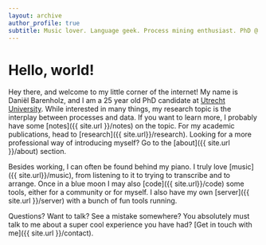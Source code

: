 ```yaml
---
layout: archive
author_profile: true
subtitle: Music lover. Language geek. Process mining enthusiast. PhD @ UU.
---
```


<h1> Hello, world!</h1>

Hey there, and welcome to my little corner of the internet!
My name is Daniël Barenholz, and I am a 25 year old PhD candidate at [Utrecht University](https://www.uu.nl/staff/dbarenholz).
While interested in many things, my research topic is the interplay between processes and data.
If you want to learn more, I probably have some [notes]({{ site.url }}/notes) on the topic.
For my academic publications, head to [research]({{ site.url}}/research).
Looking for a more professional way of introducing myself?
Go to the [about]({{ site.url }}/about) section.

Besides working, I can often be found behind my piano.
I truly love [music]({{ site.url}}/music), from listening to it to trying to transcribe and to arrange.
Once in a blue moon I may also [code]({{ site.url}}/code) some tools, either for a community or for myself.
I also have my own [server]({{ site.url }}/server) with a bunch of fun tools running.

Questions? Want to talk? See a mistake somewhere?
You absolutely must talk to me about a super cool experience you have had?
[Get in touch with me]({{ site.url }}/contact).
